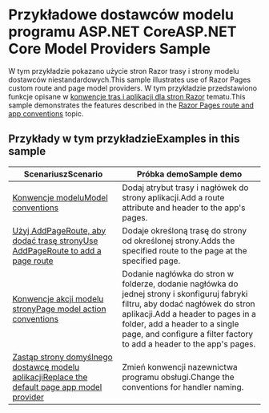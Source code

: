 # <a name="aspnet-core-model-providers-sample"></a><span data-ttu-id="7be22-101">Przykładowe dostawców modelu programu ASP.NET Core</span><span class="sxs-lookup"><span data-stu-id="7be22-101">ASP.NET Core Model Providers Sample</span></span>

<span data-ttu-id="7be22-102">W tym przykładzie pokazano użycie stron Razor trasy i strony modelu dostawców niestandardowych.</span><span class="sxs-lookup"><span data-stu-id="7be22-102">This sample illustrates use of Razor Pages custom route and page model providers.</span></span> <span data-ttu-id="7be22-103">W tym przykładzie przedstawiono funkcje opisane w [konwencje tras i aplikacji dla stron Razor](https://docs.microsoft.com/aspnet/core/razor-pages/razor-pages-convention-features) tematu.</span><span class="sxs-lookup"><span data-stu-id="7be22-103">This sample demonstrates the features described in the [Razor Pages route and app conventions](https://docs.microsoft.com/aspnet/core/razor-pages/razor-pages-convention-features) topic.</span></span>

## <a name="examples-in-this-sample"></a><span data-ttu-id="7be22-104">Przykłady w tym przykładzie</span><span class="sxs-lookup"><span data-stu-id="7be22-104">Examples in this sample</span></span>

| <span data-ttu-id="7be22-105">Scenariusz</span><span class="sxs-lookup"><span data-stu-id="7be22-105">Scenario</span></span> | <span data-ttu-id="7be22-106">Próbka demo</span><span class="sxs-lookup"><span data-stu-id="7be22-106">Sample demo</span></span> |
| -------- | ----------- |
| [<span data-ttu-id="7be22-107">Konwencje modelu</span><span class="sxs-lookup"><span data-stu-id="7be22-107">Model conventions</span></span>](https://docs.microsoft.com/aspnet/core/razor-pages/razor-pages-conventions#model-conventions) | <span data-ttu-id="7be22-108">Dodaj atrybut trasy i nagłówek do strony aplikacji.</span><span class="sxs-lookup"><span data-stu-id="7be22-108">Add a route attribute and header to the app's pages.</span></span> |
| [<span data-ttu-id="7be22-109">Użyj AddPageRoute, aby dodać trasę strony</span><span class="sxs-lookup"><span data-stu-id="7be22-109">Use AddPageRoute to add a page route</span></span>](https://docs.microsoft.com/aspnet/core/razor-pages/razor-pages-conventions#configure-a-page-route) | <span data-ttu-id="7be22-110">Dodaje określoną trasę do strony od określonej strony.</span><span class="sxs-lookup"><span data-stu-id="7be22-110">Adds the specified route to the page at the specified page.</span></span> |
| [<span data-ttu-id="7be22-111">Konwencje akcji modelu strony</span><span class="sxs-lookup"><span data-stu-id="7be22-111">Page model action conventions</span></span>](https://docs.microsoft.com/aspnet/core/razor-pages/razor-pages-conventions#page-model-action-conventions) | <span data-ttu-id="7be22-112">Dodanie nagłówka do stron w folderze, dodanie nagłówka do jednej strony i skonfiguruj fabryki filtru, aby dodać nagłówek do stron aplikacji.</span><span class="sxs-lookup"><span data-stu-id="7be22-112">Add a header to pages in a folder, add a header to a single page, and configure a filter factory to add a header to the app's pages.</span></span> |
| [<span data-ttu-id="7be22-113">Zastąp strony domyślnego dostawcę modelu aplikacji</span><span class="sxs-lookup"><span data-stu-id="7be22-113">Replace the default page app model provider</span></span>](https://docs.microsoft.com/aspnet/core/razor-pages/razor-pages-conventions#replace-the-default-page-app-model-provider) | <span data-ttu-id="7be22-114">Zmień konwencji nazewnictwa programu obsługi.</span><span class="sxs-lookup"><span data-stu-id="7be22-114">Change the conventions for handler naming.</span></span> |
